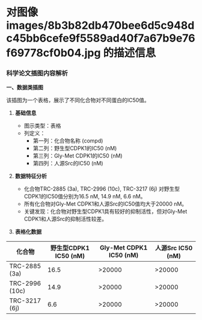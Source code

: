 # 对图像 images/8b3b82db470bee6d5c948dc45bb6cefe9f5589ad40f7a67b9e76f69778cf0b04.jpg 的描述信息

### 科学论文插图内容解析

**一、数据类插图**

该插图为一个表格，展示了不同化合物对不同蛋白的IC50值。

1.  **基础信息**

    *   图示类型：表格
    *   列定义：
        *   第一列：化合物名称 (compd)
        *   第二列：野生型CDPK1的IC50 (nM)
        *   第三列：Gly-Met CDPK1的IC50 (nM)
        *   第四列：人源Src的IC50 (nM)

2.  **数据特征分析**

    *   化合物TRC-2885 (3a), TRC-2996 (10c), TRC-3217 (6j) 对野生型CDPK1的IC50值分别为16.5 nM, 14.9 nM, 6.6 nM。
    *   所有化合物对Gly-Met CDPK1和人源Src的IC50值均大于20000 nM。
    *   关键发现：化合物对野生型CDPK1具有较好的抑制活性，但对Gly-Met CDPK1和人源Src的抑制活性较差。

3.  **表格化数据**

| 化合物        | 野生型CDPK1 IC50 (nM) | Gly-Met CDPK1 IC50 (nM) | 人源Src IC50 (nM) |
| ----------- | ------------------- | --------------------- | --------------- |
| TRC-2885 (3a) | 16.5                | >20000                | >20000          |
| TRC-2996 (10c) | 14.9                | >20000                | >20000          |
| TRC-3217 (6j) | 6.6                 | >20000                | >20000          |

